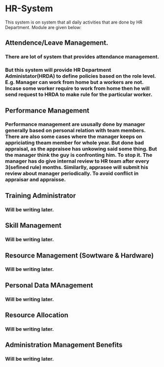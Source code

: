 # HR-System
This system is on system that all daily activities that are done by HR Department.
Module are given below:
## Attendence/Leave Management.
### There are lot of system that provides attendance management. 
### But this system will provide HR Department Administator(HRDA) to define policies based on the role level. E.g. Manager can work from home but a workers are not. Incase some worker require to work from home then he will send request to HRDA to make rule for the particular worker.

## Performance Management
### Performance management are ususally done by manager generally based on personal relation with team members. There are also some cases where the manager keeps on appriciating theam member for whole year. But done bad appraisal, as the appraisee has unkowing said some thing. But the manager think the guy is confronting him. To stop it. The manager has do give internal review to HR team after every 3(sefined rule) months. Similarlly, apprasee will submit his review about manager periodically. To avoid conflict in appraisar and appraisse. 

## Training Administrator
  ### Will be writing later. 
  
## Skill Management
  ### Will be writing later. 

## Resource Management (Sowtware & Hardware)
  ### Will be writing later. 
## Personal Data MAnagement 
  ### Will be writing later. 
## Resource Allocation
  ### Will be writing later. 
## Administration Management Benefits
  ### Will be writing later. 


